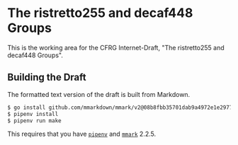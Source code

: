 # The ristretto255 and decaf448 Groups

This is the working area for the CFRG Internet-Draft,
"The ristretto255 and decaf448 Groups".

## Building the Draft

The formatted text version of the draft is built from Markdown.

```sh
$ go install github.com/mmarkdown/mmark/v2@08b8fbb35701dab9a4972e1e29774a13f196ff53
$ pipenv install
$ pipenv run make
```

This requires that you have [`pipenv`](https://pipenv.pypa.io/en/latest/) and
[`mmark`](https://github.com/mmarkdown/mmark) 2.2.5.
